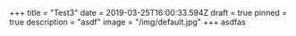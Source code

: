 +++
title = "Test3"
date = 2019-03-25T16:00:33.594Z
draft = true
pinned = true
description = "asdf"
image = "/img/default.jpg"
+++
asdfas
